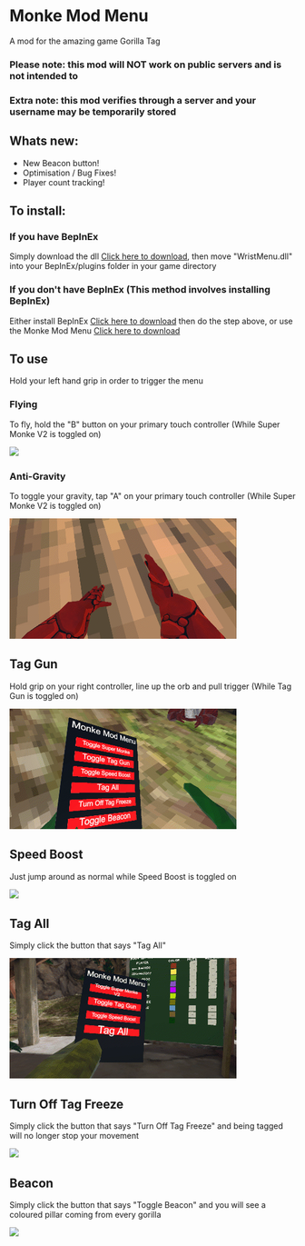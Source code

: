# Monke Mod Menu
A mod for the amazing game Gorilla Tag
### Please note: this mod will NOT work on public servers and is not intended to
### Extra note: this mod verifies through a server and your username may be temporarily stored

## Whats new:
- New Beacon button!
- Optimisation / Bug Fixes!
- Player count tracking!

## To install:
### If you have BepInEx
Simply download the dll [Click here to download](https://github.com/jeydevv/MonkeModMenu/releases/download/1.3.1/WristMenu.dll), then move "WristMenu.dll" into your BepInEx/plugins folder in your game directory
### If you don't have BepInEx (This method involves installing BepInEx)
Either install BepInEx [Click here to download](https://github.com/BepInEx/BepInEx/releases) then do the step above, or use the Monke Mod Menu [Click here to download](https://github.com/DeadlyKitten/MonkeModManager/releases)

## To use
Hold your left hand grip in order to trigger the menu

### Flying
To fly, hold the "B" button on your primary touch controller (While Super Monke V2 is toggled on)

![](gifs/fly.gif)

### Anti-Gravity
To toggle your gravity, tap "A" on your primary touch controller (While Super Monke V2 is toggled on)

![](gifs/antigrav.gif)

## Tag Gun
Hold grip on your right controller, line up the orb and pull trigger (While Tag Gun is toggled on)

![](gifs/taggun.gif)

## Speed Boost
Just jump around as normal while Speed Boost is toggled on

![](gifs/speed.gif)

## Tag All
Simply click the button that says "Tag All"

![](gifs/tagall.gif)

## Turn Off Tag Freeze
Simply click the button that says "Turn Off Tag Freeze" and being tagged will no longer stop your movement

![](gifs/nofreeze.gif)

## Beacon
Simply click the button that says "Toggle Beacon" and you will see a coloured pillar coming from every gorilla

![](gifs/beacon.gif)

